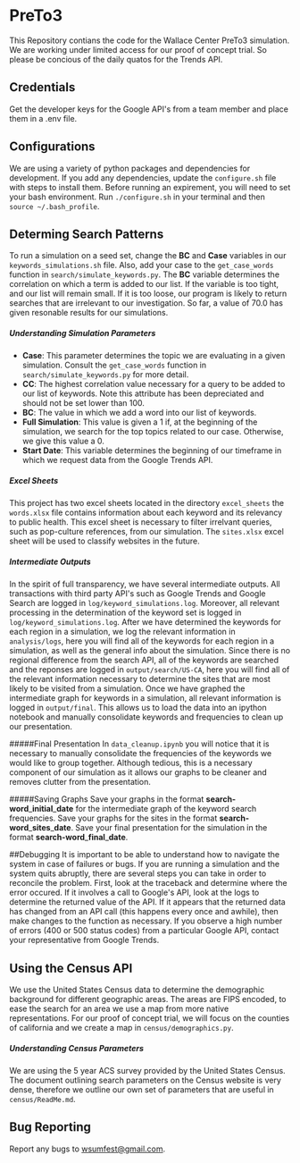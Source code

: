 PreTo3
======
This Repository contians the code for the Wallace Center PreTo3 simulation. We are working under limited access for our proof of concept trial. So please be concious of the daily quatos for the Trends API.

Credentials
-----------
Get the developer keys for the Google API's from a team member and place them in a .env file.

Configurations
--------------
We are using a variety of python packages and dependencies for development. If you add any dependencies, update the `configure.sh` file with steps to install them. Before running an expirement, you will need to set your bash environment. Run `./configure.sh` in your terminal and then `source ~/.bash_profile`.

Determing Search Patterns
-------------------------
To run a simulation on a seed set, change the **BC** and **Case** variables in our `keywords_simulations.sh` file. Also, add your case to the `get_case_words` function in `search/simulate_keywords.py`. The **BC** variable determines the correlation on which a term is added to our list. If the variable is too tight, and our list will remain small. If it is too loose, our program is likely to return searches that are irrelevant to our investigation. So far, a value of 70.0 has given resonable results for our simulations. 

##### Understanding Simulation Parameters
- **Case**: This parameter determines the topic we are evaluating in a given simulation. Consult the `get_case_words` function in `search/simulate_keywords.py` for more detail.
- **CC**: The highest correlation value necessary for a query to be added to our list of keywords. Note this attribute has been depreciated and should not be set lower than 100.
- **BC**: The value in which we add a word into our list of keywords. 
- **Full Simulation**: This value is given a 1 if, at the beginning of the simulation, we search for the top topics related to our case. Otherwise, we give this value a 0.
- **Start Date**: This variable determines the beginning of our timeframe in which we request data from the Google Trends API.

##### Excel Sheets
This project has two excel sheets located in the directory `excel_sheets` the `words.xlsx` file contains information about each keyword and its relevancy to public health. This excel sheet is necessary to filter irrelvant queries, such as pop-culture references, from our simulation. The `sites.xlsx` excel sheet will be used to classify websites in the future.

##### Intermediate Outputs
In the spirit of full transparency, we have several intermediate outputs. All transactions with third party API's such as Google Trends and Google Search are logged in `log/keyword_simulations.log`. Moreover, all relevant processing in the determination of the keyword set is logged in `log/keyword_simulations.log`. After we have determined the keywords for each region in a simulation, we log the relevant information in `analysis/logs`, here you will find all of the keywords for each region in a simulation, as well as the general info about the simulation. Since there is no regional difference from the search API, all of the keywords are searched and the reponses are logged in `output/search/US-CA`, here you will find all of the relevant information necessary to determine the sites that are most likely to be visited from a simulation. Once we have graphed the intermediate graph for keywords in a simulation, all relevant information is logged in `output/final`. This allows us to load the data into an ipython notebook and manually consolidate keywords and frequencies to clean up our presentation. 

#####Final Presentation
In `data_cleanup.ipynb` you will notice that it is necessary to manually consolidate the frequencies of the keywords we would like to group together. Although tedious, this is a necessary component of our simulation as it allows our graphs to be cleaner and removes clutter from the presentation.

#####Saving Graphs
Save your graphs in the format **search-word**\_**initial**\_**date** for the intermediate graph of the keyword search frequencies. Save your graphs for the sites in the format **search-word**\_**sites**\_**date**. Save your final presentation for the simulation in the format **search-word**\_**final**\_**date**.


##Debugging 
It is important to be able to understand how to navigate the system in case of failures or bugs. If you are running a simulation and the system quits abruptly, there are several steps you can take in order to reconcile the problem. First, look at the traceback and determine where the error occured. If it involves a call to Google's API, look at the logs to determine the returned value of the API. If it appears that the returned data has changed from an API call (this happens every once and awhile), then make changes to the function as necessary. If you observe a high number of errors (400 or 500 status codes) from a particular Google API, contact your representative from Google Trends. 

Using the Census API
--------------------
We use the United States Census data to determine the demographic background for different geographic areas. The areas are FIPS encoded, to ease the search for an area we use a map from more native representations. For our proof of concept trial, we will focus on the counties of california and we create a map in `census/demographics.py`. 

##### Understanding Census Parameters
We are using the 5 year ACS survey provided by the United States Census. The document outlining search parameters on the Census website is very dense, therefore we outline our own set of parameters that are useful in `census/ReadMe.md`.


Bug Reporting
-------------
Report any bugs to wsumfest@gmail.com.
